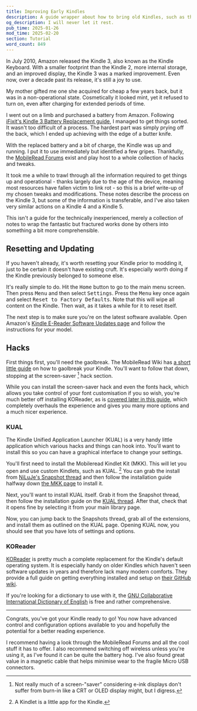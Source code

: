 ```yaml
---
title: Improving Early Kindles
description: A guide wrapper about how to bring old Kindles, such as the Kindle Keyboard, as well as the Kindle 4, and Kindle 5 up to speed a bit to be usable in the modern era. Covering screensaver hacks, improved font handling, and more comprehensive customisablity with KOReader.
og_description: I will never let it rest.
pub_time: 2025-01-26
mod_time: 2025-02-20
section: Tutorial
word_count: 849
---
```


In July 2010, Amazon released the Kindle 3, also known as the Kindle Keyboard. With a smaller footprint than the Kindle 2, more internal storage, and an improved display, the Kindle 3 was a marked improvement. Even now, over a decade past its release, it's still a joy to use.

My mother gifted me one she acquired for cheap a few years back, but it was in a non-operational state. Cosmetically it looked mint, yet it refused to turn on, even after charging for extended periods of time.

I went out on a limb and purchased a battery from Amazon. Following [iFixit's Kindle 3 Battery Replacement guide](https://www.ifixit.com/Guide/Kindle+3+Battery+Replacement/29844), I managed to get things sorted. It wasn't too difficult of a process. The hardest part was simply prying off the back, which I ended up achieving with the edge of a butter knife.

With the replaced battery and a bit of charge, the Kindle was up and running. I put it to use immediately but identified a few gripes. Thankfully, the [MobileRead Forums](https://www.mobileread.com) exist and play host to a whole collection of hacks and tweaks.

It took me a while to trawl through all the information required to get things up and operational - thanks largely due to the age of the device, meaning most resources have fallen victim to link rot - so this is a brief write-up of my chosen tweaks and modifications. These notes describe the process on the Kindle 3, but some of the information is transferable, and I've also taken very similar actions on a Kindle 4 and a Kindle 5.

This isn't a guide for the technically inexperienced, merely a collection of notes to wrap the fantastic but fractured works done by others into something a bit more comprehensible.

## Resetting and Updating

If you haven't already, it's worth resetting your Kindle prior to modding it, just to be certain it doesn't have existing cruft. It's especially worth doing if the Kindle previously belonged to someone else.

It's really simple to do. Hit the <kbd>Home</kbd> button to go to the main menu screen. Then press <kbd>Menu</kbd> and then select <kbd>Settings</kbd>. Press the <kbd>Menu</kbd> key once again and select <kbd>Reset to Factory Defaults</kbd>. Note that this will wipe all content on the Kindle. Then wait, as it takes a while for it to reset itself.

The next step is to make sure you're on the latest software available. Open Amazon's [Kindle E-Reader Software Updates page](https://www.amazon.com/gp/help/customer/display.html?nodeId=GKMQC26VQQMM8XSW) and follow the instructions for your model.

## Hacks

First things first, you'll need the gaolbreak. The MobileRead Wiki has [a short little guide](https://wiki.mobileread.com/wiki/Kindle_Screen_Saver_Hack_for_all_2.x,_3.x_%26_4.x_Kindles#How_to_install_the_Jailbreak_Hack) on how to gaolbreak your Kindle. You'll want to follow that down, stopping at the screen-saver [^1] hack section.

While you can install the screen-saver hack and even the fonts hack, which allows you take control of your font customisation if you so wish, you're much better off installing KOReader, as is [covered later in this guide](#koreader), which completely overhauls the experience and gives you many more options and a much nicer experience.

### KUAL

The Kindle Unified Application Launcher (KUAL) is a very handy little application which various hacks and things can hook into. You'll want to install this so you can have a graphical interface to change your settings.

You'll first need to install the Mobileread Kindlet Kit (MKK). This will let you open and use custom Kindlets, such as KUAL. [^2] You can grab the install from [NiLuJe's Snapshot thread](https://www.mobileread.com/forums/showthread.php?t=225030) and then follow the installation guide halfway down [the MKK page](https://www.mobileread.com/forums/showthread.php?t=233932) to install it.

Next, you'll want to install KUAL itself. Grab it from the Snapshot thread, then follow the installation guide on the [KUAL thread](https://www.mobileread.com/forums/showthread.php?t=203326). After that, check that it opens fine by selecting it from your main library page.

Now, you can jump back to the Snapshots thread, grab all of the extensions, and install them as outlined on the KUAL page. Opening KUAL now, you should see that you have lots of settings and options.

### KOReader

[KOReader](http://koreader.rocks) is pretty much a complete replacement for the Kindle's default operating system. It is especially handy on older Kindles which haven't seen software updates in years and therefore lack many modern comforts. They provide a full guide on getting everything installed and setup on [their GitHub wiki](https://github.com/koreader/koreader/wiki/Installation-on-Kindle-devices).

If you're looking for a dictionary to use with it, the [GNU Collaborative International Dictionary of English](https://gcide.gnu.org.ua) is free and rather comprehensive.

---

Congrats, you've got your Kindle ready to go! You now have advanced control and configuration options available to you and hopefully the potential for a better reading experience.

I recommend having a look through the MobileRead Forums and all the cool stuff it has to offer. I also recommend switching off wireless unless you're using it, as I've found it can be quite the battery hog. I've also found great value in a magnetic cable that helps minimise wear to the fragile Micro USB connectors.

[^1]: Not really much of a screen-"saver" considering e-ink displays don't suffer from burn-in like a CRT or OLED display might, but I digress.
[^2]: A Kindlet is a little app for the Kindle.
